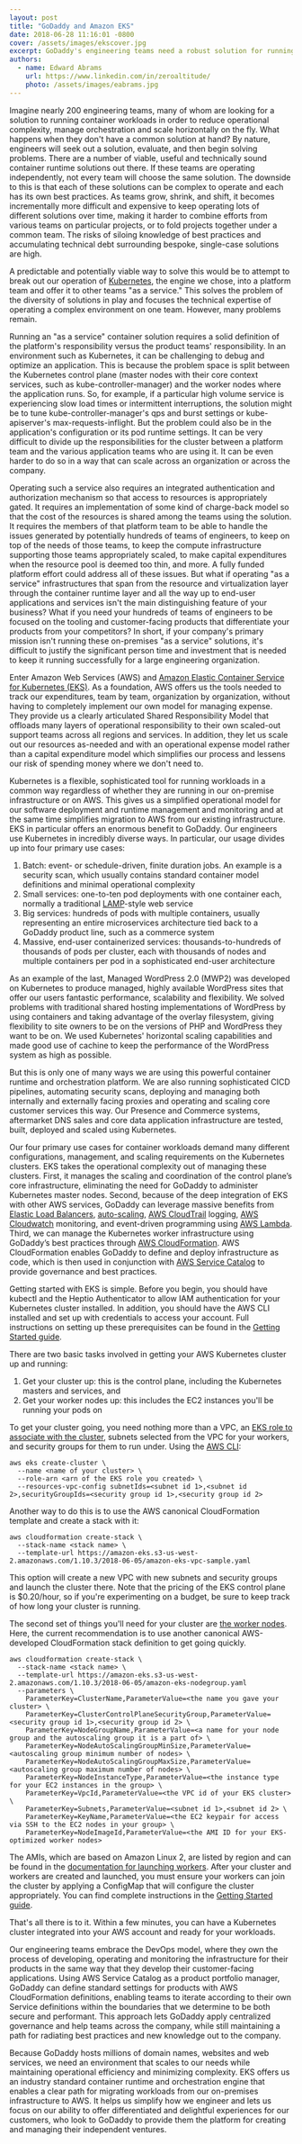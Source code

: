 ```yaml
---
layout: post
title: "GoDaddy and Amazon EKS"
date: 2018-06-28 11:16:01 -0800
cover: /assets/images/ekscover.jpg
excerpt: GoDaddy's engineering teams need a robust solution for running container-based workloads. Amazon EKS gives us a shared responsibility service model that minimizes operational complexity and delivers the powerful benefits of running on Kubernetes.
authors:
  - name: Edward Abrams
    url: https://www.linkedin.com/in/zeroaltitude/
    photo: /assets/images/eabrams.jpg
---
```


Imagine nearly 200 engineering teams, many of whom are looking for a solution to running container workloads in order to reduce 
operational complexity, manage orchestration and scale horizontally on the fly. What happens when they don't have a common 
solution at hand? By nature, engineers will seek out a solution, evaluate, and then begin solving problems. There are a number 
of viable, useful and technically sound container runtime solutions out there. If these teams are operating independently, not 
every team will choose the same solution. The downside to this is that each of these solutions can be complex to operate and each 
has its own best practices. As teams grow, shrink, and shift, it becomes incrementally more difficult and expensive to keep
operating lots of different solutions over time, making it harder to combine efforts from various teams on particular projects, or 
to fold projects together under a common team. The risks of siloing knowledge of best practices and accumulating technical debt 
surrounding bespoke, single-case solutions are high.

A predictable and potentially viable way to solve this would be to attempt to break out our operation of [Kubernetes](
https://kubernetes.io/), the engine we chose, into a platform team and offer it to other teams "as a service." This solves the 
problem of the diversity of solutions in play and focuses the technical expertise of operating a complex environment on one team. 
However, many problems remain.

Running an "as a service" container solution requires a solid definition of the platform's responsibility versus the product 
teams' responsibility. In an environment such as Kubernetes, it can be challenging to debug and optimize an application. This is 
because the problem space is split between the Kubernetes control plane (master nodes with their core context services, such as 
kube-controller-manager) and the worker nodes where the application runs. So, for example, if a particular high volume service is 
experiencing slow load times or intermittent interruptions, the solution might be to tune kube-controller-manager's qps and burst 
settings or kube-apiserver's max-requests-inflight. But the problem could also be in the application's configuration or its pod 
runtime settings. It can be very difficult to divide up the responsibilities for the cluster between a platform team and the 
various application teams who are using it.  It can be even harder to do so in a way that can scale across an organization or 
across the company.

Operating such a service also requires an integrated authentication and authorization mechanism so that access to resources is 
appropriately gated. It requires an implementation of some kind of charge-back model so that the cost of the resources is shared 
among the teams using the solution. It requires the members of that platform team to be able to handle the issues generated by 
potentially hundreds of teams of engineers, to keep on top of the needs of those teams, to keep the compute infrastructure 
supporting those teams appropriately scaled, to make capital expenditures when the resource pool is deemed too thin, and more. A
fully funded platform effort could address all of these issues. But what if operating "as a service" infrastructures that span from
the resource and virtualization layer through the container runtime layer and all the way up to end-user applications and services
isn't the main distinguishing feature of your business? What if you need your hundreds of teams of engineers to be focused on the
tooling and customer-facing products that differentiate your products from your competitors? In short, if your company's primary 
mission isn't running these on-premises "as a service" solutions, it's difficult to justify the significant person time and 
investment that is needed to keep it running successfully for a large engineering organization.

Enter Amazon Web Services (AWS) and [Amazon Elastic Container Service for Kubernetes (EKS)](https://aws.amazon.com/eks). As a 
foundation, AWS offers us the tools needed to track our expenditures, team by team, organization by organization, without having 
to completely implement our own model for managing expense. They provide us a clearly articulated Shared Responsibility Model that 
offloads many layers of operational responsibility to their own scaled-out support teams across all regions and services. In 
addition, they let us scale out our resources as-needed and with an operational expense model rather than a capital expenditure 
model which simplifies our process and lessens our risk of spending money where we don't need to.

Kubernetes is a flexible, sophisticated tool for running workloads in a common way regardless of whether they are running in our 
on-premise infrastructure or on AWS. This gives us a simplified operational model for our software deployment and runtime 
management and monitoring and at the same time simplifies migration to AWS from our existing infrastructure. EKS in particular 
offers an enormous benefit to GoDaddy. Our engineers use Kubernetes in incredibly diverse ways. In particular, our usage divides 
up into four primary use cases: 

1. Batch: event- or schedule-driven, finite duration jobs. An example is a security scan, which usually contains standard 
container model definitions and minimal operational complexity
2. Small services: one-to-ten pod deployments with one container each, normally a traditional 
[LAMP](https://en.wikipedia.org/wiki/LAMP_(software_bundle))-style web service
3. Big services: hundreds of pods with multiple containers, usually representing an entire microservices architecture tied back to 
a GoDaddy product line, such as a commerce system
4. Massive, end-user containerized services: thousands-to-hundreds of thousands of pods per cluster, each with thousands of nodes 
and multiple containers per pod in a sophisticated end-user architecture

As an example of the last, Managed WordPress 2.0 (MWP2) was developed on Kubernetes to produce managed, highly available WordPress 
sites that offer our users fantastic performance, scalability and flexibility. We solved problems with traditional shared hosting
implementations of WordPress by using containers and taking advantage of the overlay filesystem, giving flexibility to site owners 
to be on the versions of PHP and WordPress they want to be on. We used Kubernetes' horizontal scaling capabilities and made good 
use of cachine to keep the performance of the WordPress system as high as possible.

But this is only one of many ways we are using this powerful container runtime and orchestration platform. We are also running 
sophisticated CICD pipelines, automating security scans, deploying and managing both internally and externally facing proxies and 
operating and scaling core customer services this way. Our Presence and Commerce systems, aftermarket DNS sales and core data 
application infrastructure are tested, built, deployed and scaled using Kubernetes.

Our four primary use cases for container workloads demand many different configurations, management, and scaling requirements on 
the Kubernetes clusters. EKS takes the operational complexity out of managing these clusters. First, it manages the scaling and 
coordination of the control plane’s core infrastructure, eliminating the need for GoDaddy to administer Kubernetes master nodes. 
Second, because of the deep integration of EKS with other AWS services, GoDaddy can leverage massive benefits from [Elastic Load 
Balancers](https://aws.amazon.com/elasticloadbalancing/), [auto-scaling](https://aws.amazon.com/autoscaling/), [AWS CloudTrail](
https://aws.amazon.com/cloudtrail/) logging, [AWS Cloudwatch](https://aws.amazon.com/cloudwatch/) monitoring, and event-driven 
programming using [AWS Lambda](https://aws.amazon.com/lambda/). Third, we can manage the Kubernetes worker infrastructure using 
GoDaddy’s best practices through [AWS CloudFormation](https://aws.amazon.com/cloudformation/). AWS CloudFormation enables GoDaddy 
to define and deploy infrastructure as code, which is then used in conjunction with 
[AWS Service Catalog](https://aws.amazon.com/servicecatalog/) to provide governance and best practices.

Getting started with EKS is simple. Before you begin, you should have kubectl and the Heptio Authenticator to allow IAM 
authentication for your Kubernetes cluster installed. In addition, you should have the AWS CLI installed and set up with 
credentials to access your account. Full instructions on setting up these prerequisites can be found in the [Getting Started 
guide](https://docs.aws.amazon.com/eks/latest/userguide/getting-started.html).

There are two basic tasks involved in getting your AWS Kubernetes cluster up and running:

1. Get your cluster up: this is the control plane, including the Kubernetes masters and services, and 
2. Get your worker nodes up: this includes the EC2 instances you'll be running your pods on

To get your cluster going, you need nothing more than a VPC,
an [EKS role to associate with the cluster](https://docs.aws.amazon.com/eks/latest/userguide/getting-started.html), subnets 
selected from the VPC for your workers, and security groups for them to run under.  Using the [AWS CLI](https://docs.aws.amazon.com/cli/latest/reference/eks/index.html):

```
aws eks create-cluster \
  --name <name of your cluster> \
  --role-arn <arn of the EKS role you created> \
  --resources-vpc-config subnetIds=<subnet id 1>,<subnet id 2>,securityGroupIds=<security group id 1>,<security group id 2>
```

Another way to do this is to use the AWS canonical CloudFormation template and create a stack with it:

```
aws cloudformation create-stack \
  --stack-name <stack name> \
  --template-url https://amazon-eks.s3-us-west-2.amazonaws.com/1.10.3/2018-06-05/amazon-eks-vpc-sample.yaml
```

This option will create a new VPC with new subnets and security groups and launch the cluster there.  Note that the pricing of the
EKS control plane is $0.20/hour, so if you're experimenting on a budget, be sure to keep track of how long your cluster is running.

The second set of things you'll need for your cluster are [the worker nodes](https://docs.aws.amazon.com/eks/latest/userguide/launch-workers.html). Here, the current recommendation is to use another canonical AWS-developed CloudFormation stack definition 
to get going quickly.

```
aws cloudformation create-stack \
  --stack-name <stack name> \
  --template-url https://amazon-eks.s3-us-west-2.amazonaws.com/1.10.3/2018-06-05/amazon-eks-nodegroup.yaml
  --parameters \
    ParameterKey=ClusterName,ParameterValue=<the name you gave your cluster> \
    ParameterKey=ClusterControlPlaneSecurityGroup,ParameterValue=<security group id 1>,<security group id 2> \
    ParameterKey=NodeGroupName,ParameterValue=<a name for your node group and the autoscaling group it is a part of> \
    ParameterKey=NodeAutoScalingGroupMinSize,ParameterValue=<autoscaling group minimum number of nodes> \
    ParameterKey=NodeAutoScalingGroupMaxSize,ParameterValue=<autoscaling group maximum number of nodes> \
    ParameterKey=NodeInstanceType,ParameterValue=<the instance type for your EC2 instances in the group> \
    ParameterKey=VpcId,ParameterValue=<the VPC id of your EKS cluster> \
    ParameterKey=Subnets,ParameterValue=<subnet id 1>,<subnet id 2> \
    ParameterKey=KeyName,ParameterValue=<the EC2 keypair for access via SSH to the EC2 nodes in your group> \
    ParameterKey=NodeImageId,ParameterValue=<the AMI ID for your EKS-optimized worker nodes>
```

The AMIs, which are based on Amazon Linux 2, are listed by region and can be found in the [documentation for launching workers](https://docs.aws.amazon.com/eks/latest/userguide/launch-workers.html).  After your cluster and workers are created and launched,
you must ensure your workers can join the cluster by applying a ConfigMap that will configure the cluster appropriately. You
can find complete instructions in the [Getting Started guide](https://docs.aws.amazon.com/eks/latest/userguide/getting-started.html).

That's all there is to it.  Within a few minutes, you can have a Kubernetes cluster integrated into your AWS account and ready
for your workloads.

Our engineering teams embrace the DevOps model, where they own the process of developing, operating and monitoring the 
infrastructure for their products in the same way that they develop their customer-facing applications. Using AWS Service Catalog 
as a product portfolio manager, GoDaddy can define standard settings for products with AWS CloudFormation definitions, enabling 
teams to iterate according to their own Service definitions within the boundaries that we determine to be both secure and 
performant. This approach lets GoDaddy apply centralized governance and help teams across the company, while still maintaining a 
path for radiating best practices and new knowledge out to the company.

Because GoDaddy hosts millions of domain names, websites and web services, we need an environment that scales to our needs while 
maintaining operational efficiency and minimizing complexity. EKS offers us an industry standard container runtime and 
orchestration engine that enables a clear path for migrating workloads from our on-premises infrastructure to AWS. It helps us 
simplify how we engineer and lets us focus on our ability to offer differentiated and delightful experiences for our customers, 
who look to GoDaddy to provide them the platform for creating and managing their independent ventures.  
